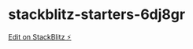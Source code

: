 # stackblitz-starters-6dj8gr

[Edit on StackBlitz ⚡️](https://stackblitz.com/edit/stackblitz-starters-6dj8gr)